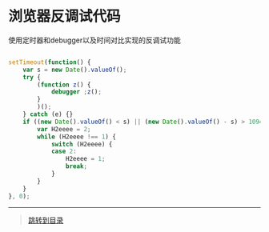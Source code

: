 # 浏览器反调试代码

使用定时器和debugger以及时间对比实现的反调试功能

```js

setTimeout(function() {
    var s = new Date().valueOf();
    try {
        (function z() {
            debugger ;z();
        }
        )();
    } catch (e) {}
    if ((new Date().valueOf() < s) || (new Date().valueOf() - s) > 1094) {
        var H2eeee = 2;
        while (H2eeee !== 1) {
            switch (H2eeee) {
            case 2:
                H2eeee = 1;
                break;
            }
        }
    }
}, 0);

```

---

> [跳转到目录](menu.md)
